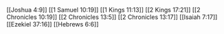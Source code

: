 [[Joshua 4:9]]
[[1 Samuel 10:19]]
[[1 Kings 11:13]]
[[2 Kings 17:21]]
[[2 Chronicles 10:19]]
[[2 Chronicles 13:5]]
[[2 Chronicles 13:17]]
[[Isaiah 7:17]]
[[Ezekiel 37:16]]
[[Hebrews 6:6]]
